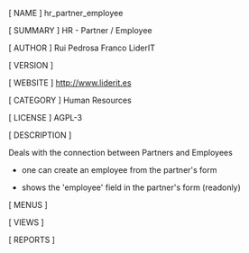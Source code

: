 [ NAME ]
hr_partner_employee


[ SUMMARY ]
HR - Partner / Employee


[ AUTHOR ]
Rui Pedrosa Franco
LiderIT


[ VERSION ]



[ WEBSITE ]
http://www.liderit.es


[ CATEGORY ]
Human Resources


[ LICENSE ]
AGPL-3


[ DESCRIPTION ]

Deals with the connection between Partners and Employees


- one can create an employee from the partner's form

- shows the 'employee' field in the partner's form (readonly)

                        


[ MENUS ]



[ VIEWS ]



[ REPORTS ]
